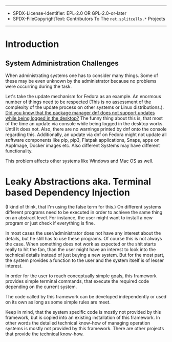 ----
* SPDX-License-Identifier: EPL-2.0 OR GPL-2.0-or-later
* SPDX-FileCopyrightText: Contributors To The `net.splitcells.*` Projects
----
# Introduction

## System Administration Challenges
When administrating systems one has to consider many things.
Some of these may be even unknown by the administrator because no problems were occurring during the task.

Let's take the update mechanism for Fedora as an example.
An enormous number of things need to be respected (This is no assessment of the complexity of the update process on other systems or Linux distributions.).
[Did you know that the package manager dnf does not support updates while being logged in the desktop?](https://lwn.net/Articles/702629/)
The funny thing about this is, that most of the time an update via console while being logged in the desktop works.
Until it does not.
Also, there are no warnings printed by dnf onto the console regarding this.
Additionally, an update via dnf on Fedora might not update all software components like pip, pip3, Flatpak applications, Snaps, apps on AppImage, Docker images etc.
Also different Systems may have different functionality.

This problem affects other systems like Windows and Mac OS as well.

# Leaky Abstractions aka. Terminal based Dependency Injection
(I kind of think, that I'm using the false term for this.)
On different systems different programs need to be executed in order to achieve the same thing on an abstract level.
For instance, the user might want to install a new program or just check if everything is fine.

In most cases the user/administrator does not have any interest about the details,
but he still has to use these programs.
Of course this is not always the case.
When something does not work as expected or the shit starts really to hit the fan,
than the user might have an interest to look into the technical details instead of just buying a new system.
But for the most part, the system provides a function to the user
and the system itself is of lesser interest.

In order for the user to reach conceptually simple goals,
this framework provides simple terminal commands,
that execute the required code depending on the current system.

The code called by this framework can be developed independently or used on its own as long as some simple rules are meet.

Keep in mind, that the system specific code is mostly not provided by this framework,
but is copied into an existing installation of this framework.
In other words the detailed technical know-how of managing operation systems is mostly not provided by this framework.
There are other projects that provide the technical know-how.
